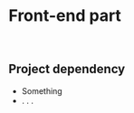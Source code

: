 <h1>Front-end part</h1>
<br/>
<h2>Project dependency</h2>
<ul> 
    <li>Something</li>
    <li>. . . </li>
</ul>

